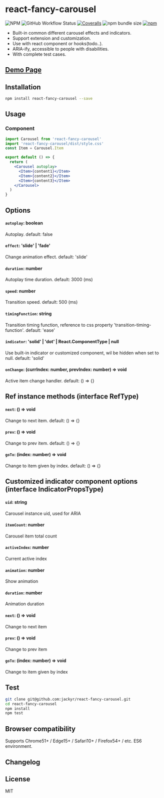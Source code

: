 # react-fancy-carousel
![NPM](https://img.shields.io/npm/l/react-fancy-carousel)
![GitHub Workflow Status](https://img.shields.io/github/actions/workflow/status/jackyr/react-fancy-carousel/pages.yml)
[![Coveralls](https://img.shields.io/coverallsCoverage/github/jackyr/react-fancy-carousel)](https://coveralls.io/github/jackyr/react-fancy-carousel?branch=main)
![npm bundle size](https://img.shields.io/bundlephobia/minzip/react-fancy-carousel)
[![npm](https://img.shields.io/npm/v/react-fancy-carousel)](https://www.npmjs.com/package/react-fancy-carousel)

- Built-in common different carousel effects and indicators.
- Support extension and customization.
- Use with react component or hooks(todo..).
- ARIA-ify, accessible to people with disabilities.
- With complete test cases.

## [Demo Page](https://jackyr.github.io/react-fancy-carousel/)

## Installation
```sh
npm install react-fancy-carousel --save
```

## Usage
### Component
```jsx
import Carousel from 'react-fancy-carousel'
import 'react-fancy-carousel/dist/style.css'
const Item = Carousel.Item

export default () => {
  return (
    <Carousel autoplay>
      <Item>{content1}</Item>
      <Item>{content2}</Item>
      <Item>{content3}</Item>
    </Carousel>
  )
}
```

<!-- ### Hooks
```jsx
import { useImageCarousel } from 'react-fancy-carousel'
import 'react-fancy-carousel/style.css'

export default () => {
  const imageCarousel = useImageCarousel({
    images: ['1.png', '2.png', '3.png'],
    autoplay: true,
  })
  return (
    <div>{imageCarousel}</div>
  )
}
``` -->

## Options
#### `autoplay`: boolean
Autoplay. default: false

#### `effect`: 'slide' | 'fade'
Change animation effect. default: 'slide'

#### `duration`: number
Autoplay time duration. default: 3000 (ms)

#### `speed`: number
Transition speed. default: 500 (ms)

#### `timingFunction`: string
Transition timing function, reference to css property 'transition-timing-function'. default: 'ease'

#### `indicator`: 'solid' | 'dot' | React.ComponentType | null
Use built-in indicator or customized component, wil be hidden when set to null. default: 'solid'

#### `onChange`: (currIndex: number, prevIndex: number) => void
Active item change handler. default: () => {}

## Ref instance methods (interface RefType)
#### `next`: () => void
Change to next item. default: () => {}

#### `prev`: () => void
Change to prev item. default: () => {}

#### `goTo`: (index: number) => void
Change to item given by index. default: () => {}

## Customized indicator component options (interface IndicatorPropsType)
#### `uid`: string
Carousel instance uid, used for ARIA

#### `itemCount`: number
Carousel item total count

#### `activeIndex`: number
Current active index

#### `animation`: number
Show animation

#### `duration`: number
Animation duration

#### `next`: () => void
Change to next item

#### `prev`: () => void
Change to prev item

#### `goTo`: (index: number) => void
Change to item given by index

## Test
```sh
git clone git@github.com:jackyr/react-fancy-carousel.git
cd react-fancy-carousel
npm install
npm test
```

## Browser compatibility
Supports Chrome51+ / Edge15+ / Safari10+ / Firefox54+ / etc. ES6 environment.

## Changelog

## License
MIT